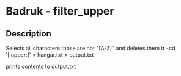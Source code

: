 # Badruk - filter_upper

## Description
Selects all characters those are not "[A-Z]" and deletes them
	tr -cd '[:upper:]' < hangar.txt > output.txt

prints contents to output.txt